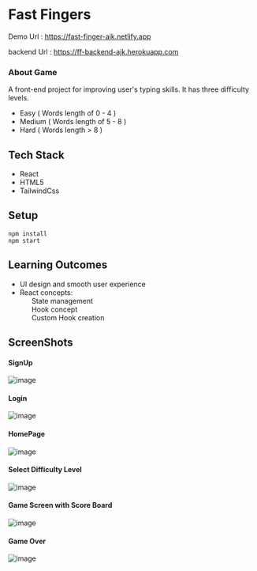 # Fast Fingers

Demo Url : https://fast-finger-ajk.netlify.app

backend Url : https://ff-backend-ajk.herokuapp.com

### About Game
A front-end project for improving user's typing skills.
It has three difficulty levels.

* Easy ( Words length of 0 - 4 )
* Medium ( Words length of 5 - 8 )
* Hard ( Words length > 8 )

## Tech Stack

* React
* HTML5
* TailwindCss

## Setup

``` npm install ``` \
``` npm start ```

## Learning Outcomes

* UI design and smooth user experience
* React concepts:\
&nbsp; &nbsp; &nbsp; State management\
&nbsp; &nbsp; &nbsp; Hook concept\
&nbsp; &nbsp; &nbsp; Custom Hook creation
      

## ScreenShots

#### SignUp
![image](https://user-images.githubusercontent.com/44355278/120523585-afde9000-c3f3-11eb-8853-cdaea30910e4.png)

#### Login
![image](https://user-images.githubusercontent.com/44355278/120523340-67bf6d80-c3f3-11eb-9973-28a045f6ae4d.png)

#### HomePage
![image](https://user-images.githubusercontent.com/44355278/120523688-d13f7c00-c3f3-11eb-8b25-063f3a2b20ff.png)

#### Select Difficulty Level
![image](https://user-images.githubusercontent.com/44355278/120523733-e0262e80-c3f3-11eb-8e8a-4266c516426e.png)

#### Game Screen with Score Board
![image](https://user-images.githubusercontent.com/44355278/120523771-f03e0e00-c3f3-11eb-8699-6120576dd92c.png)

#### Game Over
![image](https://user-images.githubusercontent.com/44355278/120523867-0f3ca000-c3f4-11eb-8db7-01f5f8ba99e6.png)
